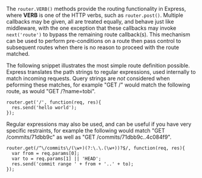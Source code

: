 The <code>router.VERB()</code> methods provide the routing functionality in Express, where <strong>VERB</strong> is one of the HTTP verbs, such as <code>router.post()</code>. Multiple callbacks may be given, all are treated equally, and behave just like middleware, with the one exception that these callbacks may invoke <code>next('route')</code> to bypass the remaining route callback(s). This mechanism can be used to perform pre-conditions on a route then pass control to subsequent routes when there is no reason to proceed with the route matched.

The following snippet illustrates the most simple route definition possible. Express translates the path strings to regular expressions, used internally to match incoming requests. Query strings are <em>not</em> considered when peforming these matches, for example "GET /" would match the following route, as would "GET /?name=tobi".

```
router.get('/', function(req, res){
  res.send('hello world');
});
```
Regular expressions may also be used, and can be useful if you have very specific restraints, for example the following would match "GET /commits/71dbb9c" as well as "GET /commits/71dbb9c..4c084f9".

```
router.get(/^\/commits\/(\w+)(?:\.\.(\w+))?$/, function(req, res){
  var from = req.params[0];
  var to = req.params[1] || 'HEAD';
  res.send('commit range ' + from + '..' + to);
});
```
